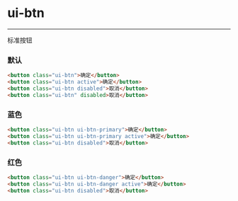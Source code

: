 # ui-btn

---
标准按钮

### 默认

````html
<button class="ui-btn">确定</button>
<button class="ui-btn active">确定</button>
<button class="ui-btn disabled">取消</button>
<button class="ui-btn" disabled>取消</button>	
````

### 蓝色

````html
<button class="ui-btn ui-btn-primary">确定</button>
<button class="ui-btn ui-btn-primary active">确定</button>
<button class="ui-btn disabled">取消</button>
````

### 红色

````html
<button class="ui-btn ui-btn-danger">确定</button>
<button class="ui-btn ui-btn-danger active">确定</button>
<button class="ui-btn disabled">取消</button>
````
